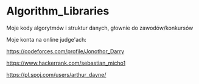 # Algorithm_Libraries
Moje kody algorytmów i struktur danych, głownie do zawodów/konkursów

Moje konta na online judge'ach:

https://codeforces.com/profile/Jonothor_Darry

https://www.hackerrank.com/sebastian_micho1

https://pl.spoj.com/users/arthur_dayne/
